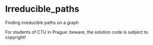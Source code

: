 # Irreducible_paths
Finding irreducible paths on a graph

For students of CTU in Prague: beware, the solution code is subject to copyright!
